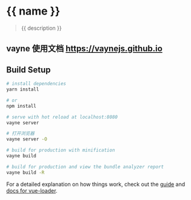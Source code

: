 # {{ name }}

> {{ description }}

## vayne 使用文档 https://vaynejs.github.io

## Build Setup

``` bash
# install dependencies
yarn install

# or
npm install

# serve with hot reload at localhost:8080
vayne server

# 打开浏览器
vayne server -O

# build for production with minification
vayne build

# build for production and view the bundle analyzer report
vayne build -R

```

For a detailed explanation on how things work, check out the [guide](http://vuejs-templates.github.io/webpack/) and [docs for vue-loader](http://vuejs.github.io/vue-loader).
